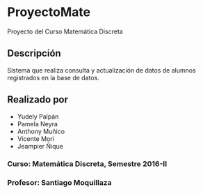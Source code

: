 # ProyectoMate
Proyecto del Curso Matemática Discreta

## Descripción
  Sistema que realiza consulta y actualización de datos de alumnos registrados en la base de datos.

## Realizado por
  * Yudely Palpán
  * Pamela Neyra
  * Anthony Muñico
  * Vicente Mori
  * Jeampier Ñique
  
### Curso: Matemática Discreta, Semestre 2016-II
### Profesor: Santiago Moquillaza
